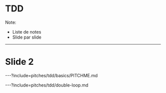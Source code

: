# TDD

Note:
- Liste de notes 
- Slide par slide

---

# Slide 2

---?include=pitches/tdd/basics/PITCHME.md

---?include=pitches/tdd/double-loop.md